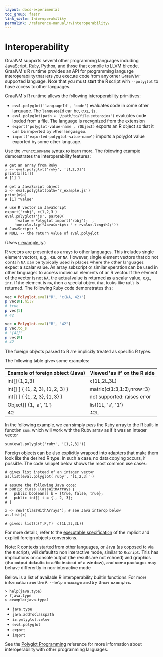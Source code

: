 ```yaml
---
layout: docs-experimental
toc_group: fastr
link_title: Interoperability
permalink: /reference-manual/r/Interoperability/
---
```

# Interoperability

GraalVM supports several other programming languages including JavaScript, Ruby, Python, and those that compile to LLVM bitcode.
GraalVM's R runtime provides an API for programming language interoperability that lets you execute code from any other GraalVM-supported language.
Note that you must start the R script with `--polyglot` to have access to other languages.

GraalVM's R runtime allows the following interoperability primitives:
 - `eval.polyglot('languageId', 'code')` evaluates code in some other language. The `languageId` can be, e.g., `js`.
 - `eval.polyglot(path = '/path/to/file.extension')` evaluates code loaded from a file. The language is recognized from the extension.
 - `export('polyglot-value-name', rObject)` exports an R object so that it can be imported by other languages.
 - `import('exported-polyglot-value-name')` imports a polyglot value exported by some other language.

Use the `?functionName` syntax to learn more. The following example demonstrates the interoperability features:
```shell
# get an array from Ruby
x <- eval.polyglot('ruby', '[1,2,3]')
print(x[[1]])
# [1] 1

# get a JavaScript object
x <- eval.polyglot(path='r_example.js')
print(x$a)
# [1] "value"

# use R vector in JavaScript
export('robj', c(1,2,3))
eval.polyglot('js', paste0(
    'rvalue = Polyglot.import("robj"); ',
    'console.log("JavaScript: " + rvalue.length);'))
# JavaScript: 3
# NULL -- the return value of eval.polyglot
```
(Uses [r_example.js](https://www.graalvm.org/docs/examples/r_example.js).)

R vectors are presented as arrays to other languages.
This includes single element vectors, e.g., `42L` or `NA`.
However, single element vectors that do not contain `NA` can be typically used in places where the other languages expect a scalar value.
An array subscript or similar operation can be used in other languages to access individual elements of an R vector.
If the element of the vector is not `NA`, the actual value is returned as a scalar value, e.g., `int`.
If the element is `NA`, then a special object that looks like `null` is returned.
The following Ruby code demonstrates this:

```ruby
vec = Polyglot.eval("R", "c(NA, 42)")
p vec[0].nil?
# true
p vec[1]
# 42

vec = Polyglot.eval("R", "42")
p vec.to_s
# "[42]"
p vec[0]
# 42
```

<p id='foreign'>The foreign objects passed to R are implicitly treated as specific R types.

The following table gives some examples:</p>

| Example of foreign object (Java) | Viewed 'as if' on the R side |
| -------------------------------- | ---------------------------- |
| int[] {1,2,3}                    | c(1L,2L,3L)                  |
| int[][] { {1, 2, 3}, {1, 2, 3} } | matrix(c(1:3,1:3),nrow=3)    |
| int[][] { {1, 2, 3}, {1, 3} }    | not supported: raises error  |
| Object[] {1, 'a', '1'}           | list(1L, 'a', '1')           |
| 42                               | 42L                          |

In the following example, we can simply pass the Ruby array to the R built-in function `sum`, which will work with the Ruby array as if it was an integer vector.
```shell
sum(eval.polyglot('ruby', '[1,2,3]'))
```

Foreign objects can be also explicitly wrapped into adapters that make them look like the desired R type.
In such a case, no data copying occurs, if possible.
The code snippet below shows the most common use cases:
```shell
# gives list instead of an integer vector
as.list(eval.polyglot('ruby', '[1,2,3]'))

# assume the following Java code:
# public class ClassWithArrays {
#   public boolean[] b = {true, false, true};
#   public int[] i = {1, 2, 3};
# }

x <- new('ClassWithArrays'); # see Java interop below
as.list(x)

# gives: list(c(T,F,T), c(1L,2L,3L))
```

For more details, refer to the [executable specification](https://github.com/oracle/fastr/blob/master/com.oracle.truffle.r.test/src/com/oracle/truffle/r/test/library/fastr/R/interop-array-conversion-test.R#L158) of the implicit and explicit foreign objects conversions.

Note: R contexts started from other languages, or Java (as opposed to via the `R` script), will default to non interactive mode, similar to `Rscript`.
This has implications on console output (the results are not echoed) and graphics (the output defaults to a file instead of a window), and some packages may behave differently in non-interactive mode.

Bellow is a list of available R interoperability builtin functions.
For more information see the `R --help` message and try these examples:
```shell
> help(java.type)
> ?java.type
> example(java.type)
```

* `java.type`
* `java.addToClasspath`
* `is.polyglot.value`
* `eval.polyglot`
* `export`
* `import`

See the [Polyglot Programming](https://github.com/oracle/graal/blob/master/docs/reference-manual/polyglot-programming.md) reference for more information about interoperability with other programming languages.
